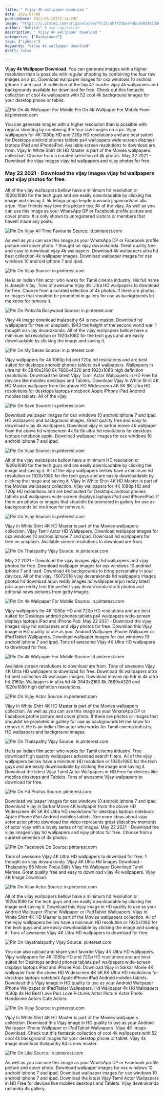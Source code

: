 ```yaml
---
title: " Vijay 4k wallpaper download "
date: 2021-07-08
publishDate: 2021-05-24T22:14:29Z
image: "https://i.pinimg.com/originals/ab/ff/21/abff21ba744bc0a93292d3d73be2eae1.png"
author: "Nubitol" # use capitalize
description: " Vijay 4k wallpaper download "
categories: ["Background"]
tags: ["iphone"]
keywords: "Vijay 4k wallpaper download"
draft: false

---
```



**Vijay 4k Wallpaper Download**. You can generate images with a higher resolution than is possible with regular shooting by combining the four raw images on a pc. Download wallpaper images for osx windows 10 android iphone 7 and ipad. A collection of the top 47 master vijay 4k wallpapers and backgrounds available for download for free. Check out this fantastic collection of cool 4k wallpapers with 52 cool 4k background images for your desktop phone or tablet.

![Pin On 4k Wallpaper For Mobile](https://i.pinimg.com/originals/4b/96/a8/4b96a871820f8c54d883332d1e3629c2.jpg "Pin On 4k Wallpaper For Mobile")
Pin On 4k Wallpaper For Mobile From id.pinterest.com


You can generate images with a higher resolution than is possible with regular shooting by combining the four raw images on a pc. Vijay wallpapers for 4K 1080p HD and 720p HD resolutions and are best suited for Desktops android phones tablets ps4 wallpapers wide-screen displays laptops iPad and iPhoneiPod. Available screen resolutions to download are from. Vijay In White Shirt 4K HD Master is part of the Movies wallpapers collection. Choose from a curated selection of 4k photos. May 22 2021 - Download the vijay images vijay hd wallpapers and vijay photos for free.

### May 22 2021 - Download the vijay images vijay hd wallpapers and vijay photos for free.

All of the vijay wallpapers bellow have a minimum hd resolution or 1920x1080 for the tech guys and are easily downloadable by clicking the image and saving it. 5k telugu pooja hegde duvvada jagannadham allu arjun. Your friends may love this picture too. All of the vijay. As well as you can use this image as your WhatsApp DP or Facebook profile picture and cover photo. It is only shown to unregistered visitors or members that havent made any posts.


![Pin On Vijay All Time Favourite](https://i.pinimg.com/originals/a4/e1/b8/a4e1b8756a105a245287499a542c6935.jpg "Pin On Vijay All Time Favourite")
Source: id.pinterest.com

As well as you can use this image as your WhatsApp DP or Facebook profile picture and cover photo. 1 thought on vijay devarakonda. Great quality free and easy to download vijay 4k wallpapers. Download 4k wallpapers ultra hd best collection 4k wallpaper images. Download wallpaper images for osx windows 10 android iphone 7 and ipad.

![Pin On Vijay](https://i.pinimg.com/originals/b7/fd/64/b7fd64956e58f8ae9e86748b8ecd5bd0.jpg "Pin On Vijay")
Source: in.pinterest.com

He is an Indian film actor who works for Tamil cinema industry. His full name is Joseph Vijay. Tons of awesome Vijay 4K Ultra HD wallpapers to download for free. Choose from a curated selection of 4k photos. If there are photos or images that shouldnt be promoted in gallery for use as backgrounds let me know for remove it.

![Pin On Pinkvilla Bollywood](https://i.pinimg.com/originals/0a/f0/49/0af0495c51643019e608864d3952c604.jpg "Pin On Pinkvilla Bollywood")
Source: in.pinterest.com

Vijay 4k image download thalapathy 64 is now master. Download hd wallpapers for free on unsplash. 1943 the height of the second world war. 1 thought on vijay devarakonda. All of the vijay wallpapers bellow have a minimum hd resolution or 1920x1080 for the tech guys and are easily downloadable by clicking the image and saving it.

![Pin On My Saves](https://i.pinimg.com/originals/5a/1c/ba/5a1cba7f19b019356a350e80431c3dc6.jpg "Pin On My Saves")
Source: in.pinterest.com

Vijay wallpapers for 4k 1080p hd and 720p hd resolutions and are best suited for desktops android phones tablets ps4 wallpapers. Wallpapers in ultra hd 4k 3840x2160 8k 7680x4320 and 1920x1080 high definition resolutions. Download the latest Vijay Tamil Actor Wallpapers in HD Free for devices like mobiles desktops and Tablets. Download Vijay In White Shirt 4K HD Master wallpaper from the above HD Widescreen 4K 5K 8K Ultra HD resolutions for desktops laptops notebook Apple iPhone iPad Android mobiles tablets. All of the vijay.

![Pin On Save](https://i.pinimg.com/736x/f3/76/f0/f376f07c0dc191bde557a6b12bdd109b.jpg "Pin On Save")
Source: in.pinterest.com

Download wallpaper images for osx windows 10 android iphone 7 and ipad. HD wallpapers and background images. Great quality free and easy to download vijay 4k wallpapers. Download vijay in sarkar movie 4k wallpaper from the above hd widescreen 4k 5k 8k ultra hd resolutions for desktops laptops notebook apple. Download wallpaper images for osx windows 10 android iphone 7 and ipad.

![Pin On Vijay](https://i.pinimg.com/originals/9a/87/dd/9a87dd59bbe4f00b1ad6a2d91f405291.jpg "Pin On Vijay")
Source: in.pinterest.com

All of the vijay wallpapers bellow have a minimum HD resolution or 1920x1080 for the tech guys and are easily downloadable by clicking the image and saving it. All of the vijay wallpapers bellow have a minimum hd resolution or 1920x1080 for the tech guys and are easily downloadable by clicking the image and saving it. Vijay In White Shirt 4K HD Master is part of the Movies wallpapers collection. Vijay wallpapers for 4K 1080p HD and 720p HD resolutions and are best suited for Desktops android phones tablets ps4 wallpapers wide-screen displays laptops iPad and iPhoneiPod. If there are photos or images that shouldnt be promoted in gallery for use as backgrounds let me know for remove it.

![Pin On Vijay](https://i.pinimg.com/474x/bd/56/6f/bd566f3afeedec81e9f42ba9b3d366e2.jpg "Pin On Vijay")
Source: in.pinterest.com

Vijay In White Shirt 4K HD Master is part of the Movies wallpapers collection. Vijay Tamil Actor HD Wallpapers. Download wallpaper images for osx windows 10 android iphone 7 and ipad. Download hd wallpapers for free on unsplash. Available screen resolutions to download are from.

![Pin On Thalapathy Vijay](https://i.pinimg.com/736x/e8/65/4b/e8654b6d3ec1f0f722f8d0b15e13f2f6.jpg "Pin On Thalapathy Vijay")
Source: in.pinterest.com

May 22 2021 - Download the vijay images vijay hd wallpapers and vijay photos for free. Download wallpaper images for osx windows 10 android iphone 7 and ipad. Download 4k backgrounds to bring personality in your devices. All of the vijay. 15072018 vijay devarakonda hd wallpapers images photos hd download arjun reddy images hd wallpaper arjun reddy latest pics arjun reddy find the perfect vijay devarakonda stock photos and editorial news pictures from getty images.

![Pin On 4k Wallpaper For Mobile](https://i.pinimg.com/originals/72/6e/4d/726e4d0c2bfe28562bee3a2625ffc88f.jpg "Pin On 4k Wallpaper For Mobile")
Source: in.pinterest.com

Vijay wallpapers for 4K 1080p HD and 720p HD resolutions and are best suited for Desktops android phones tablets ps4 wallpapers wide-screen displays laptops iPad and iPhoneiPod. May 22 2021 - Download the vijay images vijay hd wallpapers and vijay photos for free. Download this Vijay image in HD quality to use as your Android Wallpaper iPhone Wallpaper or iPadTablet Wallpapers. Download wallpaper images for osx windows 10 android iphone 7 and ipad. Tons of awesome Vijay 4K Ultra HD wallpapers to download for free.

![Pin On 4k Wallpaper For Mobile](https://i.pinimg.com/originals/4b/96/a8/4b96a871820f8c54d883332d1e3629c2.jpg "Pin On 4k Wallpaper For Mobile")
Source: id.pinterest.com

Available screen resolutions to download are from. Tons of awesome Vijay 4K Ultra HD wallpapers to download for free. Download 4k wallpapers ultra hd best collection 4k wallpaper images. Download movies rip hdr in 4k ultra hd 2160p. Wallpapers in ultra hd 4k 3840x2160 8k 7680x4320 and 1920x1080 high definition resolutions.

![Pin On Vijay Actor](https://i.pinimg.com/736x/51/88/df/5188dfe5903ebcb98e9022e8e80bb6d4.jpg "Pin On Vijay Actor")
Source: in.pinterest.com

Vijay In White Shirt 4K HD Master is part of the Movies wallpapers collection. As well as you can use this image as your WhatsApp DP or Facebook profile picture and cover photo. If there are photos or images that shouldnt be promoted in gallery for use as backgrounds let me know for remove it. He is an Indian film actor who works for Tamil cinema industry. HD wallpapers and background images.

![Pin On Thalapathy Vijay](https://i.pinimg.com/originals/cb/ff/82/cbff82af0771d57f5552f31c87bffdad.jpg "Pin On Thalapathy Vijay")
Source: in.pinterest.com

He is an Indian film actor who works for Tamil cinema industry. Free download high quality wallpapers advanced search filters. All of the vijay wallpapers bellow have a minimum HD resolution or 1920x1080 for the tech guys and are easily downloadable by clicking the image and saving it. Download the latest Vijay Tamil Actor Wallpapers in HD Free for devices like mobiles desktops and Tablets. Tons of awesome Vijay wallpapers to download for free.

![Pin On Hd Photos](https://i.pinimg.com/originals/86/3d/3a/863d3a3f4b120eb1270e2582747a58fa.jpg "Pin On Hd Photos")
Source: pinterest.com

Download wallpaper images for osx windows 10 android iphone 7 and ipad. Download Vijay in Sarkar Movie 4K wallpaper from the above HD Widescreen 4K 5K 8K Ultra HD resolutions for desktops laptops notebook Apple iPhone iPad Android mobiles tablets. See more ideas about vijay actor actor photo download the video represents great slideshow moments of actor vijay with a lovely series of hd images. May 22 2021 - Download the vijay images vijay hd wallpapers and vijay photos for free. Choose from a curated selection of 4k photos.

![Pin On Facebook Dp](https://i.pinimg.com/originals/fe/f6/3b/fef63b5fdefb5db2f9228fc48e83e174.jpg "Pin On Facebook Dp")
Source: pinterest.com

Tons of awesome Vijay 4K Ultra HD wallpapers to download for free. 1 thought on vijay devarakonda. Vijay 4K Ultra Hd Images Download - Thalapathy 65 Movie Pooja Stills Vijay Hd Wallpaper Download Tamil Memes. Great quality free and easy to download vijay 4k wallpapers. Vijay 4K Image Download.

![Pin On Vijay Actor](https://i.pinimg.com/originals/31/90/d1/3190d1c23532e052e19abc44f5d1c205.jpg "Pin On Vijay Actor")
Source: in.pinterest.com

All of the vijay wallpapers bellow have a minimum hd resolution or 1920x1080 for the tech guys and are easily downloadable by clicking the image and saving it. Download this Vijay image in HD quality to use as your Android Wallpaper iPhone Wallpaper or iPadTablet Wallpapers. Vijay In White Shirt 4K HD Master is part of the Movies wallpapers collection. All of the vijay wallpapers bellow have a minimum HD resolution or 1920x1080 for the tech guys and are easily downloadable by clicking the image and saving it. Tons of awesome Vijay 4K Ultra HD wallpapers to download for free.

![Pin On Ilayathalapathy Vijay](https://i.pinimg.com/originals/31/b6/a7/31b6a7710ac4396b810bd4ee34db2b3c.jpg "Pin On Ilayathalapathy Vijay")
Source: pinterest.com

You can also upload and share your favorite Vijay 4K Ultra HD wallpapers. Vijay wallpapers for 4K 1080p HD and 720p HD resolutions and are best suited for Desktops android phones tablets ps4 wallpapers wide-screen displays laptops iPad and iPhoneiPod. Download Vijay in Sarkar Movie 4K wallpaper from the above HD Widescreen 4K 5K 8K Ultra HD resolutions for desktops laptops notebook Apple iPhone iPad Android mobiles tablets. Download this Vijay image in HD quality to use as your Android Wallpaper iPhone Wallpaper or iPadTablet Wallpapers. Hd Wallpaper 4k Hd Wallpapers 1080p 4k Hd Best Love Pics Love Pictures Actor Picture Actor Photo Handsome Actors Cute Actors.

![Pin On Vijay](https://i.pinimg.com/736x/a7/87/2e/a7872e2355235137084f25bc7143b581.jpg "Pin On Vijay")
Source: in.pinterest.com

Vijay In White Shirt 4K HD Master is part of the Movies wallpapers collection. Download this Vijay image in HD quality to use as your Android Wallpaper iPhone Wallpaper or iPadTablet Wallpapers. Vijay 4K Image Download. Check out this fantastic collection of cool 4k wallpapers with 52 cool 4k background images for your desktop phone or tablet. Vijay 4k image download thalapathy 64 is now master.

![Pin On Like](https://i.pinimg.com/originals/ab/ff/21/abff21ba744bc0a93292d3d73be2eae1.png "Pin On Like")
Source: in.pinterest.com

As well as you can use this image as your WhatsApp DP or Facebook profile picture and cover photo. Download wallpaper images for osx windows 10 android iphone 7 and ipad. Download wallpaper images for osx windows 10 android iphone 7 and ipad. Download the latest Vijay Tamil Actor Wallpapers in HD Free for devices like mobiles desktops and Tablets. Vijay deverakonda rashmika 4k gallery.

